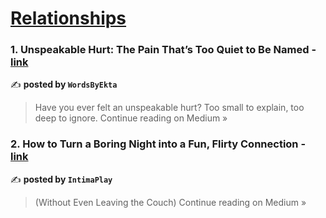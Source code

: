 
<h1><a href=https://medium.com/tag/relationships/recommended target="_blank" rel="noopener noreferrer">Relationships</a></h1>
<h3>1. Unspeakable Hurt: The Pain That’s Too Quiet to Be Named - <a href="https://wordsbyekta.medium.com/unspeakable-hurt-the-pain-thats-too-quiet-to-be-named-88702be52860?source=rss------relationships-5" target="_blank" rel="noopener noreferrer">link</a></h3>

✍️ **posted by `WordsByEkta`**

<blockquote>Have you ever felt an unspeakable hurt?
Too small to explain, too deep to ignore.
Continue reading on Medium »</blockquote>

<h3>2. How to Turn a Boring Night into a Fun, Flirty Connection - <a href="https://medium.com/@intimaplay/how-to-turn-a-boring-night-into-a-fun-flirty-connection-c04b2506ed4e?source=rss------relationships-5" target="_blank" rel="noopener noreferrer">link</a></h3>

✍️ **posted by `IntimaPlay`**

<blockquote>(Without Even Leaving the Couch)
Continue reading on Medium »</blockquote>


